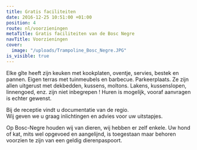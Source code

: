 ```yaml
---
title: Gratis faciliteiten
date: 2016-12-25 10:51:00 +01:00
position: 4
route: nl/voorzieningen
metaTitle: Gratis faciliteiten van de Bosc Negre
navTitle: Voorzieningen
cover:
  image: "/uploads/Trampoline_Bosc_Negre.JPG"
is_visible: true
---
```


Elke gîte heeft zijn keuken met kookplaten, oventje, servies, bestek en pannen. Eigen terras met tuinmeubels en barbecue. Parkeerplaats. Ze zijn allen uitgerust met dekbedden, kussens, moltons. Lakens, kussenslopen, linnengoed, enz. zijn niet inbegrepen ! Huren is mogelijk, vooraf aanvragen is echter gewenst.

Bij de receptie vindt u documentatie van de regio. \
Wij geven we u graag inlichtingen en advies voor uw uitstapjes.

Op Bosc-Negre houden wij van dieren, wij hebben er zelf enkele. Uw hond of kat, mits wel opgevoed en aangelijnd, is toegestaan maar behoren voorzien te zijn van een geldig dierenpaspoort.